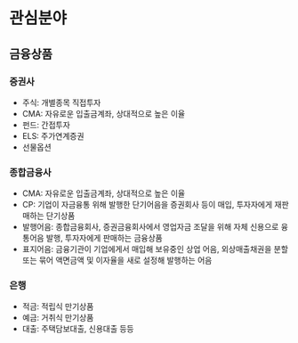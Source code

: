 ﻿# 관심분야  
## 금융상품
### 증권사
* 주식: 개별종목 직접투자
* CMA: 자유로운 입출금계좌, 상대적으로 높은 이율
* 펀드: 간접투자
* ELS: 주가연계증권
* 선물옵션 

### 종합금융사
* CMA: 자유로운 입출금계좌, 상대적으로 높은 이율
* CP: 기업이 자금융통 위해 발행한 단기어음을 증권회사 등이 매입, 투자자에게 재판매하는 단기상품
* 발행어음: 종합금융회사, 증권금융회사에서 영업자금 조달을 위해 자체 신용으로 융통어음 발행, 투자자에게 판매하는 금융상품
* 표지어음: 금융기관이 기업에게서 매입해 보유중인 상업 어음, 외상매출채권을 분할 또는 묶어 액면금액 및 이자율을 새로 설정해 발행하는 어음

### 은행
* 적금: 적립식 만기상품
* 예금: 거취식 만기상품
* 대출: 주택담보대출, 신용대출 등등
